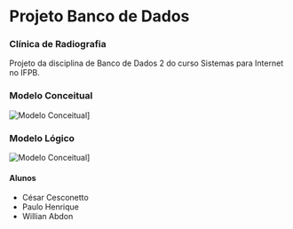 # Projeto Banco de Dados
### Clínica de Radiografia
Projeto da disciplina de Banco de Dados 2 do curso Sistemas para Internet no IFPB.

### Modelo Conceitual
![Modelo Conceitual](https://github.com/willabdon/ProjetoClinicaBD2/blob/master/imagens/Conceitual.png?raw=true)]

### Modelo Lógico
![Modelo Conceitual](https://github.com/willabdon/ProjetoClinicaBD2/blob/master/imagens/Logico.png?raw=true)]

#### Alunos
- César Cesconetto
- Paulo Henrique
- Willian Abdon
